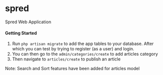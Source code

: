 # spred
Spred Web Application

 #### Getting Started
1. Run `php artisan migrate` to add the app tables to your database. After which you can test by trying to register (as a user) and login.
2. You can then go to the `admin/categories/create` to add articles category
3. Then navigate to `articles/create` to publish an article

Note: Search and Sort features have been added for articles model
